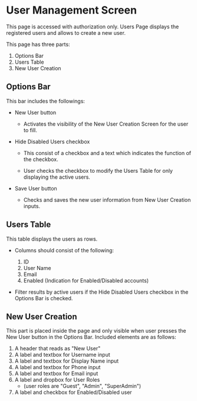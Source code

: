 # User Management Screen

This page is accessed with authorization only. Users Page displays the registered users and allows to create a new user.

This page has three parts:

1. Options Bar
2. Users Table
3. New User Creation

## Options Bar

This bar includes the followings:

- New User button

  - Activates the visibility of the New User Creation Screen for the user to fill.

- Hide Disabled Users checkbox

  - This consist of a checkbox and a text which indicates the function of the checkbox.
  
  - User checks the checkbox to modify the Users Table for only displaying the active users.

- Save User button

  - Checks and saves the new user information from New User Creation inputs.

## Users Table

This table displays the users as rows.

- Columns should consist of the following:

  1. ID
  2. User Name
  3. Email
  4. Enabled (Indication for Enabled/Disabled accounts)

- Filter results by active users if the Hide Disabled Users checkbox in the Options Bar is checked.

## New User Creation

This part is placed inside the page and only visible when user presses the New User button in the Options Bar. Included elements are as follows:

1. A header that reads as "New User"
2. A label and textbox for Username input
3. A label and textbox for Display Name input
4. A label and textbox for Phone input
5. A label and textbox for Email input
6. A label and dropbox for User Roles
    - (user roles are "Guest", "Admin", "SuperAdmin")
7. A label and checkbox for Enabled/Disabled user
